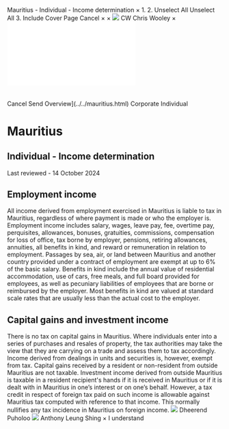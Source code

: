 Mauritius - Individual - Income determination
×
1.
2.
Unselect All
Unselect All
3.
Include Cover Page
Cancel
×
×
![](../../-/media/world-wide-tax-summaries/attachments/global---chris-wooley.ashx%3Frev=ac5e5f3223b34096b1afc2a6009c7320&revision=ac5e5f32-23b3-4096-b1af-c2a6009c7320&hash=859B7ADC84DC2CBEC9760E9E6EE7DE6D0A8BFCDF)
CW
Chris Wooley
×
![](income-determination.html)
######
Cancel
Send
Overview](../../mauritius.html)
Corporate
Individual
# Mauritius
## Individual - Income determination
Last reviewed - 14 October 2024
## Employment income
All income derived from employment exercised in Mauritius is liable to tax in Mauritius, regardless of where payment is made or who the employer is. Employment income includes salary, wages, leave pay, fee, overtime pay, perquisites, allowances, bonuses, gratuities, commissions, compensation for loss of office, tax borne by employer, pensions, retiring allowances, annuities, all benefits in kind, and reward or remuneration in relation to employment. Passages by sea, air, or land between Mauritius and another country provided under a contract of employment are exempt at up to 6% of the basic salary.
Benefits in kind include the annual value of residential accommodation, use of cars, free meals, and full board provided for employees, as well as pecuniary liabilities of employees that are borne or reimbursed by the employer. Most benefits in kind are valued at standard scale rates that are usually less than the actual cost to the employer.
## Capital gains and investment income
There is no tax on capital gains in Mauritius. Where individuals enter into a series of purchases and resales of property, the tax authorities may take the view that they are carrying on a trade and assess them to tax accordingly. Income derived from dealings in units and securities is, however, exempt from tax. Capital gains received by a resident or non-resident from outside Mauritius are not taxable.
Investment income derived from outside Mauritius is taxable in a resident recipient's hands if it is received in Mauritius or if it is dealt with in Mauritius in one’s interest or on one’s behalf. However, a tax credit in respect of foreign tax paid on such income is allowable against Mauritius tax computed with reference to that income. This normally nullifies any tax incidence in Mauritius on foreign income.
![](../../-/media/world-wide-tax-summaries/mauritiusdheerend-puholoomauritius--dheerend-puholoopng20210524110655908.ashx%3Frev=a06b14f52e004595861263067421e203&revision=a06b14f5-2e00-4595-8612-63067421e203&hash=86A94312267CF8F3F259D3ACCD8BC226FEE1CDEF)
Dheerend Puholoo
![](../../-/media/world-wide-tax-summaries/mauritiusanthony-leung-shingmauritius--anthony-leung-shingpng20210524110720569.ashx%3Frev=9294370888a54e66a8b4224e11e8411f&revision=92943708-88a5-4e66-a8b4-224e11e8411f&hash=21241799B02A0B58D220A7393D388351FA1B574E)
Anthony Leung Shing
×
I understand